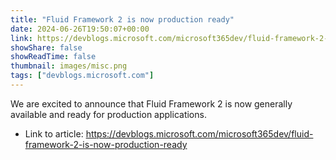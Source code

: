 ```yaml
---
title: "Fluid Framework 2 is now production ready"
date: 2024-06-26T19:50:07+00:00
link: https://devblogs.microsoft.com/microsoft365dev/fluid-framework-2-is-now-production-ready
showShare: false
showReadTime: false
thumbnail: images/misc.png
tags: ["devblogs.microsoft.com"]
---
```

We are excited to announce that Fluid Framework 2 is now generally available and ready for production applications.

- Link to article: https://devblogs.microsoft.com/microsoft365dev/fluid-framework-2-is-now-production-ready